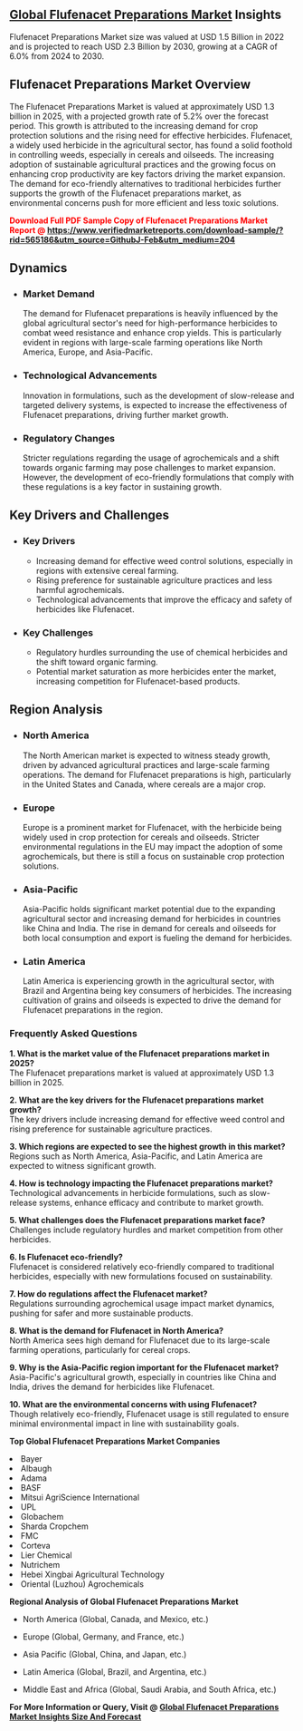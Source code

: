 <h2><a href="https://www.verifiedmarketreports.com/download-sample/?rid=565186&amp;utm_source=GithubJ&amp;utm_medium=204" target="_blank">Global Flufenacet Preparations Market</a> Insights</h2><p>Flufenacet Preparations Market size was valued at USD 1.5 Billion in 2022 and is projected to reach USD 2.3 Billion by 2030, growing at a CAGR of 6.0% from 2024 to 2030.</p><p> <h2>Flufenacet Preparations Market Overview</h2> <p>The Flufenacet Preparations Market is valued at approximately USD 1.3 billion in 2025, with a projected growth rate of 5.2% over the forecast period. This growth is attributed to the increasing demand for crop protection solutions and the rising need for effective herbicides. Flufenacet, a widely used herbicide in the agricultural sector, has found a solid foothold in controlling weeds, especially in cereals and oilseeds. The increasing adoption of sustainable agricultural practices and the growing focus on enhancing crop productivity are key factors driving the market expansion. The demand for eco-friendly alternatives to traditional herbicides further supports the growth of the Flufenacet preparations market, as environmental concerns push for more efficient and less toxic solutions. <p><strong><p><span class=""><span style="color: #ff0000;"><strong>Download Full PDF Sample Copy of Flufenacet Preparations Market Report</strong> @ </span><a href="https://www.verifiedmarketreports.com/download-sample/?rid=565186&amp;utm_source=GithubJ-Feb&amp;utm_medium=204" target="_blank">https://www.verifiedmarketreports.com/download-sample/?rid=565186&amp;utm_source=GithubJ-Feb&amp;utm_medium=204</a></span></p></strong></p> <h2>Dynamics</h2> <ul> <li><h3>Market Demand</h3> The demand for Flufenacet preparations is heavily influenced by the global agricultural sector's need for high-performance herbicides to combat weed resistance and enhance crop yields. This is particularly evident in regions with large-scale farming operations like North America, Europe, and Asia-Pacific.</li> <li><h3>Technological Advancements</h3> Innovation in formulations, such as the development of slow-release and targeted delivery systems, is expected to increase the effectiveness of Flufenacet preparations, driving further market growth.</li> <li><h3>Regulatory Changes</h3> Stricter regulations regarding the usage of agrochemicals and a shift towards organic farming may pose challenges to market expansion. However, the development of eco-friendly formulations that comply with these regulations is a key factor in sustaining growth.</li> </ul> <h2>Key Drivers and Challenges</h2> <ul> <li><h3>Key Drivers</h3> <ul> <li>Increasing demand for effective weed control solutions, especially in regions with extensive cereal farming.</li> <li>Rising preference for sustainable agriculture practices and less harmful agrochemicals.</li> <li>Technological advancements that improve the efficacy and safety of herbicides like Flufenacet.</li> </ul> </li> <li><h3>Key Challenges</h3> <ul> <li>Regulatory hurdles surrounding the use of chemical herbicides and the shift toward organic farming.</li> <li>Potential market saturation as more herbicides enter the market, increasing competition for Flufenacet-based products.</li> </ul> </li> </ul> <h2>Region Analysis</h2> <ul> <li><h3>North America</h3> The North American market is expected to witness steady growth, driven by advanced agricultural practices and large-scale farming operations. The demand for Flufenacet preparations is high, particularly in the United States and Canada, where cereals are a major crop.</li> <li><h3>Europe</h3> Europe is a prominent market for Flufenacet, with the herbicide being widely used in crop protection for cereals and oilseeds. Stricter environmental regulations in the EU may impact the adoption of some agrochemicals, but there is still a focus on sustainable crop protection solutions.</li> <li><h3>Asia-Pacific</h3> Asia-Pacific holds significant market potential due to the expanding agricultural sector and increasing demand for herbicides in countries like China and India. The rise in demand for cereals and oilseeds for both local consumption and export is fueling the demand for herbicides.</li> <li><h3>Latin America</h3> Latin America is experiencing growth in the agricultural sector, with Brazil and Argentina being key consumers of herbicides. The increasing cultivation of grains and oilseeds is expected to drive the demand for Flufenacet preparations in the region.</li> </ul> <h3>Frequently Asked Questions</h3> <p><strong>1. What is the market value of the Flufenacet preparations market in 2025?</strong><br>The Flufenacet preparations market is valued at approximately USD 1.3 billion in 2025.</p> <p><strong>2. What are the key drivers for the Flufenacet preparations market growth?</strong><br>The key drivers include increasing demand for effective weed control and rising preference for sustainable agriculture practices.</p> <p><strong>3. Which regions are expected to see the highest growth in this market?</strong><br>Regions such as North America, Asia-Pacific, and Latin America are expected to witness significant growth.</p> <p><strong>4. How is technology impacting the Flufenacet preparations market?</strong><br>Technological advancements in herbicide formulations, such as slow-release systems, enhance efficacy and contribute to market growth.</p> <p><strong>5. What challenges does the Flufenacet preparations market face?</strong><br>Challenges include regulatory hurdles and market competition from other herbicides.</p> <p><strong>6. Is Flufenacet eco-friendly?</strong><br>Flufenacet is considered relatively eco-friendly compared to traditional herbicides, especially with new formulations focused on sustainability.</p> <p><strong>7. How do regulations affect the Flufenacet market?</strong><br>Regulations surrounding agrochemical usage impact market dynamics, pushing for safer and more sustainable products.</p> <p><strong>8. What is the demand for Flufenacet in North America?</strong><br>North America sees high demand for Flufenacet due to its large-scale farming operations, particularly for cereal crops.</p> <p><strong>9. Why is the Asia-Pacific region important for the Flufenacet market?</strong><br>Asia-Pacific's agricultural growth, especially in countries like China and India, drives the demand for herbicides like Flufenacet.</p> <p><strong>10. What are the environmental concerns with using Flufenacet?</strong><br>Though relatively eco-friendly, Flufenacet usage is still regulated to ensure minimal environmental impact in line with sustainability goals.</p> </p><p><strong>Top Global Flufenacet Preparations Market Companies</strong></p><div data-test-id=""><p><li>Bayer</li><li> Albaugh</li><li> Adama</li><li> BASF</li><li> Mitsui AgriScience International</li><li> UPL</li><li> Globachem</li><li> Sharda Cropchem</li><li> FMC</li><li> Corteva</li><li> Lier Chemical</li><li> Nutrichem</li><li> Hebei Xingbai Agricultural Technology</li><li> Oriental (Luzhou) Agrochemicals</li></p><div><strong>Regional Analysis of&nbsp;Global Flufenacet Preparations Market</strong></div><ul><li dir="ltr"><p dir="ltr">North America&nbsp;(Global, Canada, and Mexico, etc.)</p></li><li dir="ltr"><p dir="ltr">Europe (Global, Germany, and France, etc.)</p></li><li dir="ltr"><p dir="ltr">Asia Pacific&nbsp;(Global, China, and Japan, etc.)</p></li><li dir="ltr"><p dir="ltr">Latin America&nbsp;(Global, Brazil, and Argentina, etc.)</p></li><li dir="ltr">Middle East and Africa&nbsp;(Global, Saudi Arabia, and South Africa, etc.)</li></ul><p><strong>For More Information or Query, Visit @&nbsp;</strong><strong><a href="https://www.verifiedmarketreports.com/product/flufenacet-preparations-market/?utm_source=GithubJ&amp;utm_medium=204" target="_blank">Global Flufenacet Preparations Market Insights Size And Forecast</a></strong></p></div>
